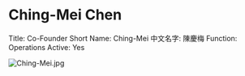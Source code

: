 # Ching-Mei Chen

Title: Co-Founder
Short Name: Ching-Mei
中文名字: 陳慶梅
Function: Operations
Active: Yes

![Ching-Mei.jpg](Ching-Mei%20Chen%20ac3db1867871444eb5398d26fbbadafa/Ching-Mei.jpg)